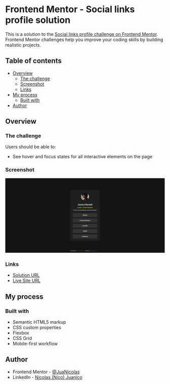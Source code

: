 # Frontend Mentor - Social links profile solution

This is a solution to the [Social links profile challenge on Frontend Mentor](https://www.frontendmentor.io/challenges/social-links-profile-UG32l9m6dQ). Frontend Mentor challenges help you improve your coding skills by building realistic projects. 

## Table of contents

- [Overview](#overview)
  - [The challenge](#the-challenge)
  - [Screenshot](#screenshot)
  - [Links](#links)
- [My process](#my-process)
  - [Built with](#built-with)
- [Author](#author)

## Overview

### The challenge

Users should be able to:

- See hover and focus states for all interactive elements on the page

### Screenshot

![Social links](./Frontend%20Mentor%20Social%20links%20profile.png)

### Links

- [Solution URL](https://your-solution-url.com)
- [Live Site URL](https://social-links-profile-main-juanicolas.netlify.app/)

## My process

### Built with

- Semantic HTML5 markup
- CSS custom properties
- Flexbox
- CSS Grid
- Mobile-first workflow

## Author

- Frontend Mentor - [@JuaNicolas](https://www.frontendmentor.io/profile/JuaNicolas)
- LinkedIn - [Nicolas (Nico) Juanico](https://www.linkedin.com/in/nicolas-agustin-juanico/)

